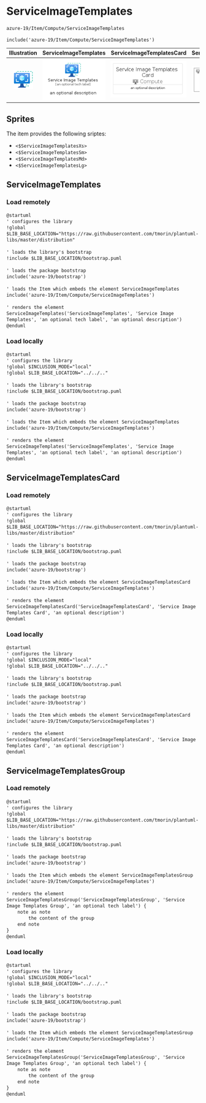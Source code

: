 # ServiceImageTemplates


```text
azure-19/Item/Compute/ServiceImageTemplates
```

```text
include('azure-19/Item/Compute/ServiceImageTemplates')
```



| Illustration | ServiceImageTemplates | ServiceImageTemplatesCard | ServiceImageTemplatesGroup |
| :---: | :---: | :---: | :---: |
| ![illustration for Illustration](../../../azure-19/Item/Compute/ServiceImageTemplates.png) | ![illustration for ServiceImageTemplates](../../../azure-19/Item/Compute/ServiceImageTemplates.Local.png) | ![illustration for ServiceImageTemplatesCard](../../../azure-19/Item/Compute/ServiceImageTemplatesCard.Local.png) | ![illustration for ServiceImageTemplatesGroup](../../../azure-19/Item/Compute/ServiceImageTemplatesGroup.Local.png) |



## Sprites
The item provides the following sriptes:

- `<$ServiceImageTemplatesXs>`
- `<$ServiceImageTemplatesSm>`
- `<$ServiceImageTemplatesMd>`
- `<$ServiceImageTemplatesLg>`





## ServiceImageTemplates

### Load remotely
```plantuml
@startuml
' configures the library
!global $LIB_BASE_LOCATION="https://raw.githubusercontent.com/tmorin/plantuml-libs/master/distribution"

' loads the library's bootstrap
!include $LIB_BASE_LOCATION/bootstrap.puml

' loads the package bootstrap
include('azure-19/bootstrap')

' loads the Item which embeds the element ServiceImageTemplates
include('azure-19/Item/Compute/ServiceImageTemplates')

' renders the element
ServiceImageTemplates('ServiceImageTemplates', 'Service Image Templates', 'an optional tech label', 'an optional description')
@enduml
```

### Load locally
```plantuml
@startuml
' configures the library
!global $INCLUSION_MODE="local"
!global $LIB_BASE_LOCATION="../../.."

' loads the library's bootstrap
!include $LIB_BASE_LOCATION/bootstrap.puml

' loads the package bootstrap
include('azure-19/bootstrap')

' loads the Item which embeds the element ServiceImageTemplates
include('azure-19/Item/Compute/ServiceImageTemplates')

' renders the element
ServiceImageTemplates('ServiceImageTemplates', 'Service Image Templates', 'an optional tech label', 'an optional description')
@enduml
```

## ServiceImageTemplatesCard

### Load remotely
```plantuml
@startuml
' configures the library
!global $LIB_BASE_LOCATION="https://raw.githubusercontent.com/tmorin/plantuml-libs/master/distribution"

' loads the library's bootstrap
!include $LIB_BASE_LOCATION/bootstrap.puml

' loads the package bootstrap
include('azure-19/bootstrap')

' loads the Item which embeds the element ServiceImageTemplatesCard
include('azure-19/Item/Compute/ServiceImageTemplates')

' renders the element
ServiceImageTemplatesCard('ServiceImageTemplatesCard', 'Service Image Templates Card', 'an optional description')
@enduml
```

### Load locally
```plantuml
@startuml
' configures the library
!global $INCLUSION_MODE="local"
!global $LIB_BASE_LOCATION="../../.."

' loads the library's bootstrap
!include $LIB_BASE_LOCATION/bootstrap.puml

' loads the package bootstrap
include('azure-19/bootstrap')

' loads the Item which embeds the element ServiceImageTemplatesCard
include('azure-19/Item/Compute/ServiceImageTemplates')

' renders the element
ServiceImageTemplatesCard('ServiceImageTemplatesCard', 'Service Image Templates Card', 'an optional description')
@enduml
```

## ServiceImageTemplatesGroup

### Load remotely
```plantuml
@startuml
' configures the library
!global $LIB_BASE_LOCATION="https://raw.githubusercontent.com/tmorin/plantuml-libs/master/distribution"

' loads the library's bootstrap
!include $LIB_BASE_LOCATION/bootstrap.puml

' loads the package bootstrap
include('azure-19/bootstrap')

' loads the Item which embeds the element ServiceImageTemplatesGroup
include('azure-19/Item/Compute/ServiceImageTemplates')

' renders the element
ServiceImageTemplatesGroup('ServiceImageTemplatesGroup', 'Service Image Templates Group', 'an optional tech label') {
    note as note
        the content of the group
    end note
}
@enduml
```

### Load locally
```plantuml
@startuml
' configures the library
!global $INCLUSION_MODE="local"
!global $LIB_BASE_LOCATION="../../.."

' loads the library's bootstrap
!include $LIB_BASE_LOCATION/bootstrap.puml

' loads the package bootstrap
include('azure-19/bootstrap')

' loads the Item which embeds the element ServiceImageTemplatesGroup
include('azure-19/Item/Compute/ServiceImageTemplates')

' renders the element
ServiceImageTemplatesGroup('ServiceImageTemplatesGroup', 'Service Image Templates Group', 'an optional tech label') {
    note as note
        the content of the group
    end note
}
@enduml
```

